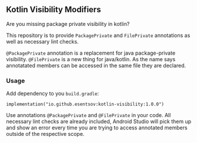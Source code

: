 ## Kotlin Visibility Modifiers

Are you missing package private visibility in kotlin?

This repository is to provide `PackagePrivate` and `FilePrivate` annotations
as well as necessary lint checks. 

`@PackagePrivate` annotation is a replacement for java package-private visibility. 
`@FilePrivate` is a new thing for java/kotlin. As the name says annotatated members 
can be accessed in the same file they are declared.

### Usage

Add dependency to you `build.gradle`:

`implementation("io.github.esentsov:kotlin-visibility:1.0.0")`

Use annotations `@PackagePrivate` and `@FilePrivate` in your code.
All necessary lint checks are already included, Android Studio will pick them up
and show an error every time you are trying to access annotated members outside of the respective scope.
